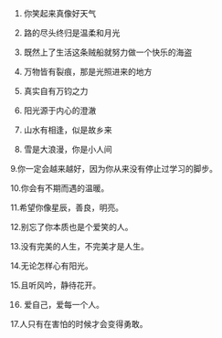 1. 你笑起来真像好天气

2. 路的尽头终归是温柔和月光

3. 既然上了生活这条贼船就努力做一个快乐的海盗

4. 万物皆有裂痕，那是光照进来的地方

5. 真实自有万钧之力

6. 阳光源于内心的澄澈

7. 山水有相逢，似是故乡来

8. 雪是大浪漫，你是小人间

9.你一定会越来越好，因为你从来没有停止过学习的脚步。

10.你会有不期而遇的温暖。

11.希望你像星辰，善良，明亮。

12.别忘了你本质也是个爱笑的人。

13.没有完美的人生，不完美才是人生。

14.无论怎样心有阳光。

15.且听风吟，静待花开。

16. 爱自己，爱每一个人。

17.人只有在害怕的时候才会变得勇敢。
